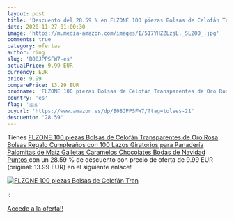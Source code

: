 ```yaml
---
layout: post
title: 'Descuento del 28.59 % en FLZONE 100 piezas Bolsas de Celofán Tran'
date: 2020-11-27 01:00:30
image: 'https://m.media-amazon.com/images/I/517YHZZLzjL._SL200_.jpg'
comments: true
category: ofertas
author: ring
slug: 'B08JPPSFW7-es'
actualPrice: 9.99 EUR
currency: EUR
price: 9.99
comparePrice: 13.99 EUR
prodname: 'FLZONE 100 piezas Bolsas de Celofán Transparentes de Oro Rosa Bolsas Regalo Cumpleaños con 100 Lazos Giratorios para Panadería  Palomitas de Maíz Galletas Caramelos Chocolates Bodas de Navidad Puntos '
country: 'es'
flag: '🇪🇸'
buyurl: 'https://www.amazon.es/dp/B08JPPSFW7/?tag=tolees-21'
descuento: '28.59'
---
```


Tienes [FLZONE 100 piezas Bolsas de Celofán Transparentes de Oro Rosa Bolsas Regalo Cumpleaños con 100 Lazos Giratorios para Panadería  Palomitas de Maíz Galletas Caramelos Chocolates Bodas de Navidad Puntos ](https://www.amazon.es/dp/B08JPPSFW7/?tag=tolees-21) con un 28.59 % de descuento con precio de oferta de 9.99 EUR (original: 13.99 EUR) en el siguiente enlace!

[![FLZONE 100 piezas Bolsas de Celofán Tran](https://m.media-amazon.com/images/I/517YHZZLzjL._SL200_.jpg)](https://www.amazon.es/dp/B08JPPSFW7/?tag=tolees-21)

ℹ️:


[Accede a la oferta!!](https://www.amazon.es/dp/B08JPPSFW7/?tag=tolees-21)
